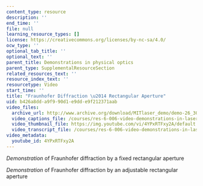 ```yaml
---
content_type: resource
description: ''
end_time: ''
file: null
learning_resource_types: []
license: https://creativecommons.org/licenses/by-nc-sa/4.0/
ocw_type: ''
optional_tab_title: ''
optional_text: ''
parent_title: Demonstrations in physical optics
parent_type: SupplementalResourceSection
related_resources_text: ''
resource_index_text: ''
resourcetype: Video
start_time: ''
title: "Fraunhofer Diffraction \u2014 Rectangular Aperture"
uid: b426a8dd-a9f9-90d1-e9dd-e9f212371aab
video_files:
  archive_url: http://www.archive.org/download/MITlaser_demo/demo-26_300k.mp4
  video_captions_file: /courses/res-6-006-video-demonstrations-in-lasers-and-optics-spring-2008/a9478eeaa7a355d9968162eb2c02bbcd_4YPxRTFxy2A.vtt
  video_thumbnail_file: https://img.youtube.com/vi/4YPxRTFxy2A/default.jpg
  video_transcript_file: /courses/res-6-006-video-demonstrations-in-lasers-and-optics-spring-2008/e06ca88aa4b673d48884b8705496a1b7_4YPxRTFxy2A.pdf
video_metadata:
  youtube_id: 4YPxRTFxy2A
---
```


_Demonstration_ of Fraunhofer diffraction by a fixed rectangular aperture

_Demonstration_ of Fraunhofer diffraction by an adjustable rectangular aperture

